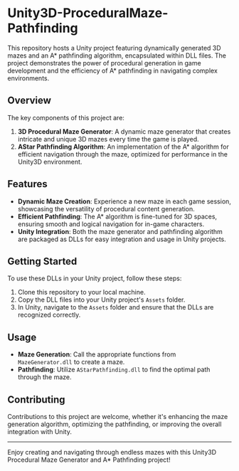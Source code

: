 # Unity3D-ProceduralMaze-Pathfinding

This repository hosts a Unity project featuring dynamically generated 3D mazes and an A* pathfinding algorithm, encapsulated within DLL files. The project demonstrates the power of procedural generation in game development and the efficiency of A* pathfinding in navigating complex environments.

## Overview

The key components of this project are:

1. **3D Procedural Maze Generator**: A dynamic maze generator that creates intricate and unique 3D mazes every time the game is played. 
2. **AStar Pathfinding Algorithm**: An implementation of the A* algorithm for efficient navigation through the maze, optimized for performance in the Unity3D environment.

## Features

- **Dynamic Maze Creation**: Experience a new maze in each game session, showcasing the versatility of procedural content generation.
- **Efficient Pathfinding**: The A* algorithm is fine-tuned for 3D spaces, ensuring smooth and logical navigation for in-game characters.
- **Unity Integration**: Both the maze generator and pathfinding algorithm are packaged as DLLs for easy integration and usage in Unity projects.

## Getting Started

To use these DLLs in your Unity project, follow these steps:

1. Clone this repository to your local machine.
2. Copy the DLL files into your Unity project's `Assets` folder.
3. In Unity, navigate to the `Assets` folder and ensure that the DLLs are recognized correctly.

## Usage

- **Maze Generation**: Call the appropriate functions from `MazeGenerator.dll` to create a maze.
- **Pathfinding**: Utilize `AStarPathfinding.dll` to find the optimal path through the maze.

## Contributing

Contributions to this project are welcome, whether it's enhancing the maze generation algorithm, optimizing the pathfinding, or improving the overall integration with Unity.

---

Enjoy creating and navigating through endless mazes with this Unity3D Procedural Maze Generator and A* Pathfinding project!
